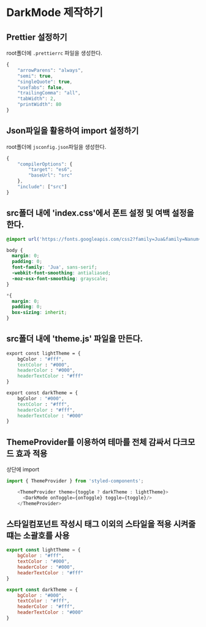 # DarkMode  제작하기

## Prettier 설정하기
root폴더에 `.prettierrc` 파일을 생성한다.
```javascript
{
    "arrowParens": "always",
    "semi": true,
    "singleQuote": true,
    "useTabs": false,
    "trailingComma": "all",
    "tabWidth": 2,
    "printWidth": 80
}
```

## Json파일을 활용하여 import 설정하기
root폴더에 `jsconfig.json`파일을 생성한다.
``` javascript
{
    "compilerOptions": {
        "target": "es6",
        "baseUrl": "src"
    },
    "include": ["src"]
}
```

## src폴더 내에 'index.css'에서 폰트 설정 및 여백 설정을 한다.
```css
@import url('https://fonts.googleapis.com/css2?family=Jua&family=Nanum+Gothic:wght@400;700&display=swap');

body {
  margin: 0;
  padding: 0;
  font-family: 'Jua', sans-serif;
  -webkit-font-smoothing: antialiased;
  -moz-osx-font-smoothing: grayscale;
}

*{
  margin: 0;
  padding: 0;
  box-sizing: inherit;
}
```

## src폴더 내에 'theme.js' 파일을 만든다.
```css
export const lightTheme = {
    bgColor : "#fff",
    textColor : "#000",
    headerColor : "#000",
    headerTextColor : "#fff"
}

export const darkTheme = {
    bgColor : "#000",
    textColor : "#fff",
    headerColor : "#fff",
    headerTextColor : "#000"
}
```

## ThemeProvider를 이용하여 테마를 전체 감싸서 다크모드 효과 적용
상단에 import
``` javascript
import { ThemeProvider } from 'styled-components';
```

```javascript
    <ThemeProvider theme={toggle ? darkTheme : lightTheme}>
      <DarkMode onToggle={onToggle} toggle={toggle}/>
    </ThemeProvider>
```

## 스타일컴포넌트 작성시 태그 이외의 스타일을 적용 시켜줄 떄는 소괄호를 사용
```javascript
export const lightTheme = {
    bgColor : "#fff",
    textColor : "#000",
    headerColor : "#000",
    headerTextColor : "#fff"
}

export const darkTheme = {
    bgColor : "#000",
    textColor : "#fff",
    headerColor : "#fff",
    headerTextColor : "#000"
}
```